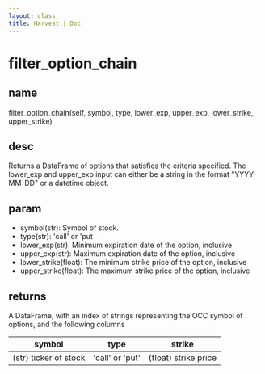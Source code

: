 ```yaml
---
layout: class
title: Harvest | Doc
---
```


# filter_option_chain
## name
filter_option_chain(self, symbol, type, lower_exp, upper_exp, lower_strike, upper_strike)
## desc
Returns a DataFrame of options that satisfies the criteria specified. The lower_exp and upper_exp input can either be a string in the format "YYYY-MM-DD" or a datetime object.
## param
- symbol(str): Symbol of stock.
- type(str): 'call' or 'put
- lower_exp(str): Minimum expiration date of the option, inclusive
- upper_exp(str): Maximum expiration date of the option, inclusive
- lower_strike(float): The minimum strike price of the option, inclusive
- upper_strike(float): The maximum strike price of the option, inclusive

## returns
A DataFrame, with an index of strings representing the OCC symbol of options, and the following columns

|symbol	               | type            |	strike               |
|----------------------|-----------------|-----------------------|
|(str) ticker of stock | 'call' or 'put' |	(float) strike price |


